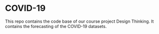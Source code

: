 # COVID-19
This repo contains the code base of our course project Design Thinking. It contains the forecasting of the COVID-19 datasets.
